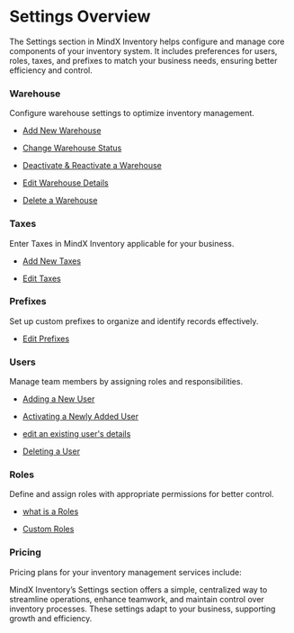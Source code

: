 # **Settings Overview**

The Settings section in MindX Inventory helps configure and manage core components of your inventory system. It includes preferences for users, roles, taxes, and prefixes to match your business needs, ensuring better efficiency and control.

### **Warehouse**

Configure warehouse settings to optimize inventory management.

- [Add New Warehouse](warehouse.md#add-new-warehouse)

- [Change Warehouse Status](warehouse.md#change-warehouse-status)

- [Deactivate & Reactivate a Warehouse](warehouse.md#deactivate--reactivate-a-warehouse)

- [Edit Warehouse Details](warehouse.md#edit-warehouse-details)

- [Delete a Warehouse](warehouse.md#delete-a-warehouse)

### **Taxes**

Enter Taxes in MindX Inventory applicable for your business.

- [Add New Taxes](taxes.md#adding-new-taxes)

- [Edit Taxes](taxes.md#editing-taxes)

### **Prefixes**

Set up custom prefixes to organize and identify records effectively.

- [Edit Prefixes](prefix.md#edit-prefixes)

### **Users**

Manage team members by assigning roles and responsibilities.

- [Adding a New User](user.md#adding-a-new-user)

- [Activating a Newly Added User](user.md#activating-a-newly-added-user)

- [edit an existing user's details](user.md#to-edit-an-existing-users-details)

- [Deleting a User](user.md#deleting-a-user)

### **Roles**

Define and assign roles with appropriate permissions for better control.

- [what is a Roles](roles.md#what-is-a-role)

- [Custom Roles](roles.md#custom-roles)

### **Pricing**

Pricing plans for your inventory management services include:

MindX Inventory’s Settings section offers a simple, centralized way to streamline operations, enhance teamwork, and maintain control over inventory processes. These settings adapt to your business, supporting growth and efficiency.
